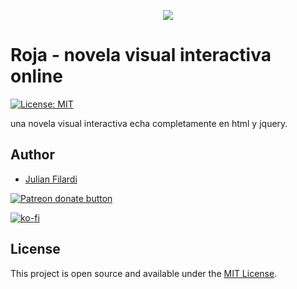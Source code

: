
<p align="center">
<img  src="https://julif.github.io/red/red/img/roja.png">
</p>


# Roja - novela visual interactiva online

[![License: MIT](https://img.shields.io/badge/License-MIT-blue.svg)](https://opensource.org/licenses/MIT)

una novela visual interactiva echa completamente en html y jquery.

## Author

- [Julian Filardi](http://julifweb.com/)

<a href="https://patreon.com/julif"><img src="https://img.shields.io/endpoint.svg?url=https://shieldsio-patreon.herokuapp.com/julif&style=for-the-badge" alt="Patreon donate button" /> </a>

[![ko-fi](https://www.ko-fi.com/img/githubbutton_sm.svg)](https://ko-fi.com/D1D2YAXE)

## License

This project is open source and available under the [MIT License](LICENSE).



